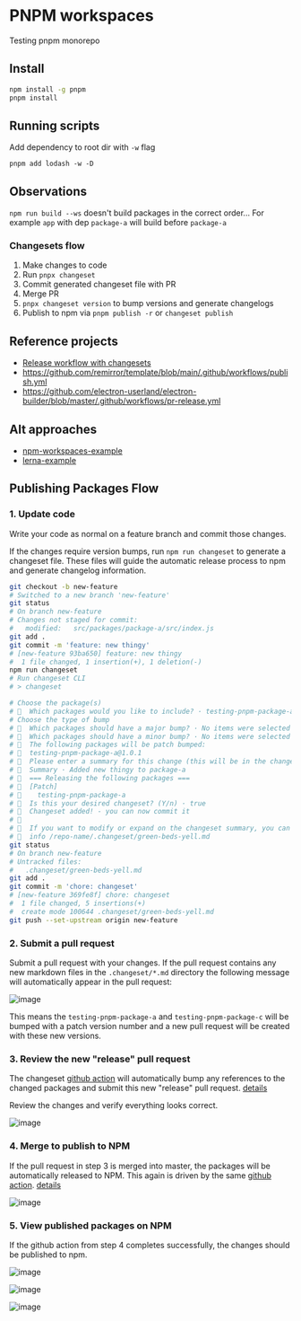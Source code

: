 # PNPM workspaces

Testing pnpm monorepo

## Install

```bash
npm install -g pnpm
pnpm install
```

## Running scripts


Add dependency to root dir with `-w` flag

```
pnpm add lodash -w -D
```

## Observations

`npm run build --ws` doesn't build packages in the correct order... For example `app` with dep `package-a` will build before `package-a`

### Changesets flow

1. Make changes to code
2. Run `pnpx changeset`
3. Commit generated changeset file with PR
4. Merge PR
5. `pnpx changeset version` to bump versions and generate changelogs
6. Publish to npm via `pnpm publish -r` or `changeset publish`

## Reference projects

- [Release workflow with changesets](https://colebemis.com/release-workflow-with-changesets/)
- https://github.com/remirror/template/blob/main/.github/workflows/publish.yml
- https://github.com/electron-userland/electron-builder/blob/master/.github/workflows/pr-release.yml

## Alt approaches

- [npm-workspaces-example](https://github.com/DavidWells/npm-workspaces-example)
- [lerna-example](https://github.com/DavidWells/lerna-example)


## Publishing Packages Flow

### 1. Update code

Write your code as normal on a feature branch and commit those changes.

If the changes require version bumps, run `npm run changeset` to generate a changeset file. These files will guide the automatic release process to npm and generate changelog information. 

```bash
git checkout -b new-feature
# Switched to a new branch 'new-feature'
git status
# On branch new-feature
# Changes not staged for commit:
# 	modified:   src/packages/package-a/src/index.js
git add .
git commit -m 'feature: new thingy'
# [new-feature 93ba650] feature: new thingy
#  1 file changed, 1 insertion(+), 1 deletion(-)
npm run changeset
# Run changeset CLI
# > changeset

# Choose the package(s)
# 🦋  Which packages would you like to include? · testing-pnpm-package-a
# Choose the type of bump
# 🦋  Which packages should have a major bump? · No items were selected
# 🦋  Which packages should have a minor bump? · No items were selected
# 🦋  The following packages will be patch bumped:
# 🦋  testing-pnpm-package-a@1.0.1
# 🦋  Please enter a summary for this change (this will be in the changelogs).
# 🦋  Summary · Added new thingy to package-a
# 🦋  === Releasing the following packages ===
# 🦋  [Patch]
# 🦋    testing-pnpm-package-a
# 🦋  Is this your desired changeset? (Y/n) · true
# 🦋  Changeset added! - you can now commit it
# 🦋
# 🦋  If you want to modify or expand on the changeset summary, you can find it here
# 🦋  info /repo-name/.changeset/green-beds-yell.md
git status
# On branch new-feature
# Untracked files:
# 	.changeset/green-beds-yell.md
git add .
git commit -m 'chore: changeset'
# [new-feature 369fe8f] chore: changeset
#  1 file changed, 5 insertions(+)
#  create mode 100644 .changeset/green-beds-yell.md
git push --set-upstream origin new-feature
```

### 2. Submit a pull request

Submit a pull request with your changes. If the pull request contains any new markdown files in the `.changeset/*.md` directory the following message will automatically appear in the pull request:

![image](https://user-images.githubusercontent.com/532272/135330462-174f7a22-5e40-4b3f-b08e-a07d6f2066a5.png)

This means the `testing-pnpm-package-a` and `testing-pnpm-package-c` will be bumped with a patch version number and a new pull request will be created with these new versions. 

### 3. Review the new "release" pull request

The changeset [github action](https://github.com/DavidWells/pnpm-workspaces-example/blob/master/.github/workflows/changeset-version.yml) will automatically bump any references to the changed packages and submit this new "release" pull request. [details](https://github.com/DavidWells/pnpm-workspaces-example/runs/3748166870?check_suite_focus=true#step:9:12)

Review the changes and verify everything looks correct.

![image](https://user-images.githubusercontent.com/532272/135332008-bb65c1b3-3986-480f-9388-69820f13238e.png)

### 4. Merge to publish to NPM

If the pull request in step 3 is merged into master, the packages will be automatically released to NPM. This again is driven by the same [github action](https://github.com/DavidWells/pnpm-workspaces-example/blob/master/.github/workflows/changeset-version.yml). [details](https://github.com/DavidWells/pnpm-workspaces-example/runs/3748310847?check_suite_focus=true#step:9:16)

![image](https://user-images.githubusercontent.com/532272/135331462-90404683-bb87-443e-b833-95980ff0b5bd.png)

### 5. View published packages on NPM

If the github action from step 4 completes successfully, the changes should be published to npm.

![image](https://user-images.githubusercontent.com/532272/135333470-be629127-9aa2-4935-89cf-bf9b469b6dcb.png)

![image](https://user-images.githubusercontent.com/532272/135333514-d75e4d87-8023-4541-ade3-c724ee15c249.png)

![image](https://user-images.githubusercontent.com/532272/135333657-c83561a7-d839-484b-877a-a6dc2a0042a7.png)
